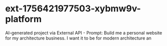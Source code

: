 # ext-1756421977503-xybmw9v-platform
AI-generated project via External API - Prompt: Build me a personal website for my architecture business. I want it to be for modern architecture an
